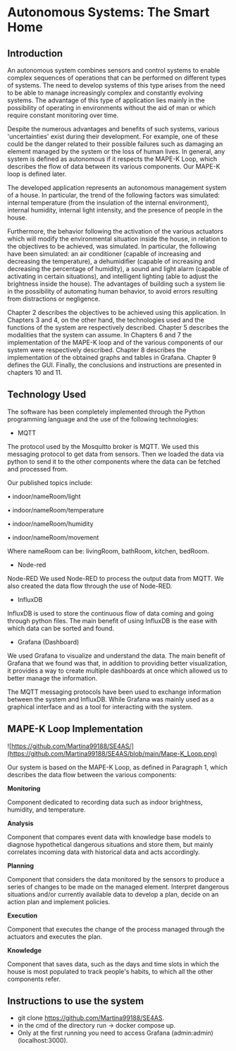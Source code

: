 # Autonomous Systems: The Smart Home

## Introduction

An autonomous system combines sensors and control systems to enable complex sequences of operations that can be performed on different types of systems. The need to develop systems of this type arises from the need to be able to manage increasingly complex and constantly evolving systems. The advantage of this type of application lies mainly in the possibility of operating in environments without the aid of man or which require constant monitoring over time.

Despite the numerous advantages and benefits of such systems, various 'uncertainties' exist during their development. For example, one of these could be the danger related to their possible failures such as damaging an element managed by the system or the loss of human lives. 
In general, any system is defined as autonomous if it respects the MAPE-K Loop, which describes the flow of data between its various components. Our MAPE-K loop is defined later.

The developed application represents an autonomous management system of a house.
In particular, the trend of the following factors was simulated: internal temperature (from the insulation of the internal environment), internal humidity, internal light intensity, and the presence of people in the house.

Furthermore, the behavior following the activation of the various actuators which will modify the environmental situation inside the house, in relation to the objectives to be achieved, was simulated. In particular, the following have been simulated: an air conditioner (capable of increasing and decreasing the temperature), a dehumidifier (capable of increasing and decreasing the percentage of humidity), a sound and light alarm (capable of activating in certain situations), and intelligent lighting (able to adjust the brightness inside the house).
The advantages of building such a system lie in the possibility of automating human behavior, to avoid errors resulting from distractions or negligence.

Chapter 2 describes the objectives to be achieved using this application. In Chapters 3 and 4, on the other hand, the technologies used and the functions of the system are respectively described. Chapter 5 describes the modalities that the system can assume. In Chapters 6 and 7 the implementation of the MAPE-K loop and of the various components of our system were respectively described. Chapter 8 describes the implementation of the obtained graphs and tables in Grafana. Chapter 9 defines the GUI. Finally, the conclusions and instructions are presented in chapters 10 and 11.


## Technology Used
The software has been completely implemented through the Python programming language and the use of the following technologies:

+ MQTT

The protocol used by the Mosquitto broker is MQTT. We used this messaging protocol to get data from sensors. Then we loaded the data via python to send it to the other components where the data can be fetched and processed from.
 
Our published topics include: 

•	indoor/nameRoom/light

•	indoor/nameRoom/temperature

•	indoor/nameRoom/humidity

•	indoor/nameRoom/movement

Where nameRoom can be: livingRoom, bathRoom, kitchen, bedRoom.

+ Node-red 

Node-RED We used Node-RED to process the output data from MQTT. We also created the data flow through the use of Node-RED.
 
+ InfluxDB 

InfluxDB is used to store the continuous flow of data coming and going through python files. The main benefit of using InfluxDB is the ease with which data can be sorted and found. 
 
+ Grafana (Dashboard) 

We used Grafana to visualize and understand the data. The main benefit of Grafana that we found was that, in addition to providing better visualization, it provides a way to create multiple dashboards at once which allowed us to better manage the information.
 
The MQTT messaging protocols have been used to exchange information between the system and InfluxDB. While Grafana was mainly used as a graphical interface and as a tool for interacting with the system.


## MAPE-K Loop Implementation

![https://github.com/Martina99188/SE4AS/](https://github.com/Martina99188/SE4AS/blob/main/Mape-K_Loop.png)

Our system is based on the MAPE-K Loop, as defined in Paragraph 1, which describes the data flow between the various components:

**Monitoring** 

Component dedicated to recording data such as indoor brightness, humidity, and temperature.

**Analysis** 

Component that compares event data with knowledge base models to diagnose hypothetical dangerous situations and store them, but mainly correlates incoming data with historical data and acts accordingly.

**Planning**

Component that considers the data monitored by the sensors to produce a series of changes to be made on the managed element. Interpret dangerous situations and/or currently available data to develop a plan, decide on an action plan and implement policies.

**Execution**

Component that executes the change of the process managed through the actuators and executes the plan.

**Knowledge**

Component that saves data, such as the days and time slots in which the house is most populated to track people's habits, to which all the other components refer.


## Instructions to use the system
+ git clone https://github.com/Martina99188/SE4AS.
+ in the cmd of the directory run -> docker compose up.
+ Only at the first running you need to access Grafana (admin:admin) (localhost:3000).
